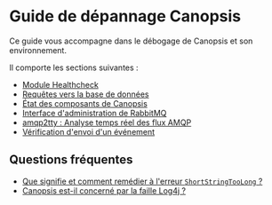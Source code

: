 # Guide de dépannage Canopsis

Ce guide vous accompagne dans le débogage de Canopsis et son environnement.

Il comporte les sections suivantes :

- [Module Healthcheck](module-healthcheck.md)
- [Requêtes vers la base de données](bdd-requetes-de-base.md)  
- [État des composants de Canopsis](etat-des-composants.md)  
- [Interface d'administration de RabbitMQ](rabbitmq-webui.md)  
- [amqp2tty : Analyse temps réel des flux AMQP](amqp2tty.md)  
- [Vérification d'envoi d'un événement](troubleshooting-evenement.md)

## Questions fréquentes

- [Que signifie et comment remédier à l'erreur `ShortStringTooLong` ?](faq/shortstringtoolong.md)
- [Canopsis est-il concerné par la faille Log4j ?](faq/log4j.md)
